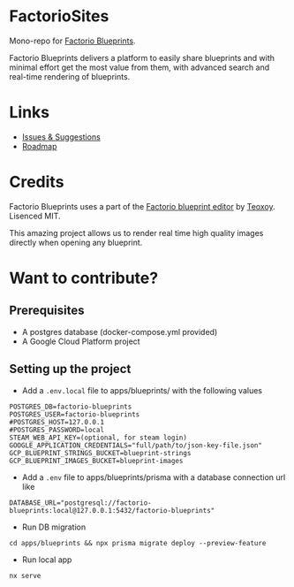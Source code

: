 # FactorioSites

Mono-repo for [Factorio Blueprints](https://factorioblueprints.tech).

Factorio Blueprints delivers a platform to easily share blueprints and with minimal effort get the most value from them, with advanced search and real-time rendering of blueprints.

# Links

- [Issues & Suggestions](https://github.com/barthuijgen/factorio-sites/issues)
- [Roadmap](https://github.com/barthuijgen/factorio-sites/projects/1)

# Credits

Factorio Blueprints uses a part of the [Factorio blueprint editor](https://github.com/teoxoy/factorio-blueprint-editor) by [Teoxoy](https://github.com/Teoxoy). Lisenced MIT.

This amazing project allows us to render real time high quality images directly when opening any blueprint.

# Want to contribute?

## Prerequisites

- A postgres database (docker-compose.yml provided)
- A Google Cloud Platform project

## Setting up the project

- Add a `.env.local` file to apps/blueprints/ with the following values

```
POSTGRES_DB=factorio-blueprints
POSTGRES_USER=factorio-blueprints
#POSTGRES_HOST=127.0.0.1
#POSTGRES_PASSWORD=local
STEAM_WEB_API_KEY=(optional, for steam login)
GOOGLE_APPLICATION_CREDENTIALS="full/path/to/json-key-file.json"
GCP_BLUEPRINT_STRINGS_BUCKET=blueprint-strings
GCP_BLUEPRINT_IMAGES_BUCKET=blueprint-images
```

- Add a `.env` file to apps/blueprints/prisma with a database connection url like

```
DATABASE_URL="postgresql://factorio-blueprints:local@127.0.0.1:5432/factorio-blueprints"
```

- Run DB migration

```
cd apps/blueprints && npx prisma migrate deploy --preview-feature
```

- Run local app

```
nx serve
```
